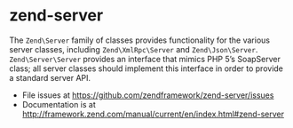 # zend-server

The `Zend\Server` family of classes provides functionality for the various server
classes, including `Zend\XmlRpc\Server` and `Zend\Json\Server`.
`Zend\Server\Server` provides an interface that mimics PHP 5’s SoapServer class;
all server classes should implement this interface in order to provide a standard
server API.


- File issues at https://github.com/zendframework/zend-server/issues
- Documentation is at http://framework.zend.com/manual/current/en/index.html#zend-server
